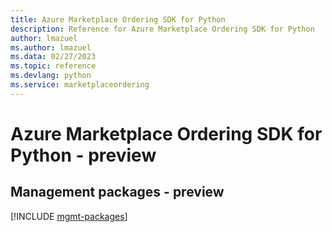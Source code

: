 ```yaml
---
title: Azure Marketplace Ordering SDK for Python
description: Reference for Azure Marketplace Ordering SDK for Python
author: lmazuel
ms.author: lmazuel
ms.data: 02/27/2023
ms.topic: reference
ms.devlang: python
ms.service: marketplaceordering
---
```

# Azure Marketplace Ordering SDK for Python - preview

## Management packages - preview
[!INCLUDE [mgmt-packages](marketplace-ordering-mgmt-index.md)]